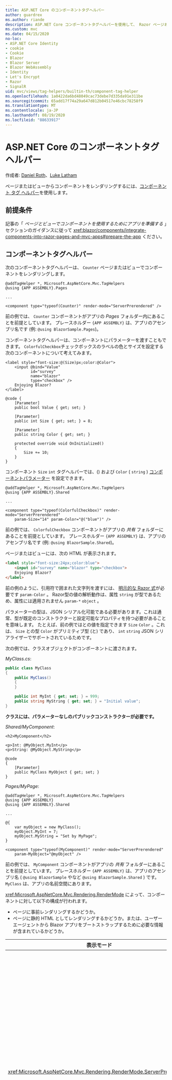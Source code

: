 ```yaml
---
title: ASP.NET Core のコンポーネントタグヘルパー
author: guardrex
ms.author: riande
description: ASP.NET Core コンポーネントタグヘルパーを使用して、 Razor ページおよびビューでコンポーネントを表示する方法について説明します。
ms.custom: mvc
ms.date: 04/15/2020
no-loc:
- ASP.NET Core Identity
- cookie
- Cookie
- Blazor
- Blazor Server
- Blazor WebAssembly
- Identity
- Let's Encrypt
- Razor
- SignalR
uid: mvc/views/tag-helpers/builtin-th/component-tag-helper
ms.openlocfilehash: 1a0422da6bd48049cac73debe7d335da91e311be
ms.sourcegitcommit: 65add17f74a29a647d812b04517e46cbc78258f9
ms.translationtype: MT
ms.contentlocale: ja-JP
ms.lasthandoff: 08/19/2020
ms.locfileid: "88633917"
---
```

# <a name="component-tag-helper-in-aspnet-core"></a>ASP.NET Core のコンポーネントタグヘルパー

作成者: [Daniel Roth](https://github.com/danroth27)、[Luke Latham](https://github.com/guardrex)

ページまたはビューからコンポーネントをレンダリングするには、[コンポーネント タグ ヘルパー](xref:Microsoft.AspNetCore.Mvc.TagHelpers.ComponentTagHelper)を使用します。

## <a name="prerequisites"></a>前提条件

記事の「 *ページとビューでコンポーネントを使用するためにアプリを準備する* 」セクションのガイダンスに従って <xref:blazor/components/integrate-components-into-razor-pages-and-mvc-apps#prepare-the-app> ください。

## <a name="component-tag-helper"></a>コンポーネントタグヘルパー

次のコンポーネントタグヘルパーは、 `Counter` ページまたはビューでコンポーネントをレンダリングします。

```cshtml
@addTagHelper *, Microsoft.AspNetCore.Mvc.TagHelpers
@using {APP ASSEMBLY}.Pages

...

<component type="typeof(Counter)" render-mode="ServerPrerendered" />
```

前の例では、 `Counter` コンポーネントがアプリの *Pages* フォルダー内にあることを前提としています。 プレースホルダー `{APP ASSEMBLY}` は、アプリのアセンブリ名です (例: `@using BlazorSample.Pages`)。

コンポーネントタグヘルパーは、コンポーネントにパラメーターを渡すこともできます。 `ColorfulCheckbox`チェックボックスのラベルの色とサイズを設定する次のコンポーネントについて考えてみます。

```razor
<label style="font-size:@(Size)px;color:@Color">
    <input @bind="Value"
           id="survey" 
           name="blazor" 
           type="checkbox" />
    Enjoying Blazor?
</label>

@code {
    [Parameter]
    public bool Value { get; set; }

    [Parameter]
    public int Size { get; set; } = 8;

    [Parameter]
    public string Color { get; set; }

    protected override void OnInitialized()
    {
        Size += 10;
    }
}
```

コンポーネント `Size` `int` タグヘルパーでは、() および `Color` ( `string` ) [コンポーネントパラメーター](xref:blazor/components/index#component-parameters) を設定できます。

```cshtml
@addTagHelper *, Microsoft.AspNetCore.Mvc.TagHelpers
@using {APP ASSEMBLY}.Shared

...

<component type="typeof(ColorfulCheckbox)" render-mode="ServerPrerendered" 
    param-Size="14" param-Color="@("blue")" />
```

前の例では、 `ColorfulCheckbox` コンポーネントがアプリの *共有* フォルダーにあることを前提としています。 プレースホルダー `{APP ASSEMBLY}` は、アプリのアセンブリ名です (例: `@using BlazorSample.Shared`)。

ページまたはビューには、次の HTML が表示されます。

```html
<label style="font-size:24px;color:blue">
    <input id="survey" name="blazor" type="checkbox">
    Enjoying Blazor?
</label>
```

前の例のように、引用符で囲まれた文字列を渡すには、 [明示的な Razor 式](xref:mvc/views/razor#explicit-razor-expressions)が必要です `param-Color` 。 Razor型の値の解析動作は、属性 `string` が型であるため、属性には適用されません `param-*` `object` 。

パラメーターの型は、JSON シリアル化可能である必要があります。これは通常、型が既定のコンストラクターと設定可能なプロパティを持つ必要があることを意味します。 たとえば、前の例ではとの値を指定できます `Size` `Color` 。これは、 `Size` との型 `Color` がプリミティブ型 (と) であり、 `int` `string` JSON シリアライザーでサポートされているためです。

次の例では、クラスオブジェクトがコンポーネントに渡されます。

*MyClass.cs*:

```csharp
public class MyClass
{
    public MyClass()
    {
    }

    public int MyInt { get; set; } = 999;
    public string MyString { get; set; } = "Initial value";
}
```

**クラスには、パラメーターなしのパブリックコンストラクターが必要です。**

*Shared/MyComponent*:

```razor
<h2>MyComponent</h2>

<p>Int: @MyObject.MyInt</p>
<p>String: @MyObject.MyString</p>

@code
{
    [Parameter]
    public MyClass MyObject { get; set; }
}
```

*Pages/MyPage*:

```cshtml
@addTagHelper *, Microsoft.AspNetCore.Mvc.TagHelpers
@using {APP ASSEMBLY}
@using {APP ASSEMBLY}.Shared

...

@{
    var myObject = new MyClass();
    myObject.MyInt = 7;
    myObject.MyString = "Set by MyPage";
}

<component type="typeof(MyComponent)" render-mode="ServerPrerendered" 
    param-MyObject="@myObject" />
```

前の例では、 `MyComponent` コンポーネントがアプリの *共有* フォルダーにあることを前提としています。 プレースホルダー `{APP ASSEMBLY}` は、アプリのアセンブリ名 ( `@using BlazorSample` やなど `@using BlazorSample.Shared` ) です。 `MyClass` は、アプリの名前空間にあります。

<xref:Microsoft.AspNetCore.Mvc.Rendering.RenderMode> によって、コンポーネントに対して以下の構成が行われます。

* ページに事前レンダリングするかどうか。
* ページに静的 HTML としてレンダリングするかどうか。または、ユーザー エージェントから Blazor アプリをブートストラップするために必要な情報が含まれているかどうか。

| 表示モード | 説明 |
| ----------- | ----------- |
| <xref:Microsoft.AspNetCore.Mvc.Rendering.RenderMode.ServerPrerendered> | コンポーネントを静的 HTML にレンダリングし、Blazor Server アプリのマーカーを含めます。 このマーカーは、ユーザー エージェントの起動時に Blazor アプリをブートストラップするために使用されます。 |
| <xref:Microsoft.AspNetCore.Mvc.Rendering.RenderMode.Server> | Blazor Server アプリのマーカーをレンダリングします。 コンポーネントからの出力は含められません。 このマーカーは、ユーザー エージェントの起動時に Blazor アプリをブートストラップするために使用されます。 |
| <xref:Microsoft.AspNetCore.Mvc.Rendering.RenderMode.Static> | コンポーネントを静的 HTML にレンダリングします。 |

ページとビューはコンポーネントを使用できますが、逆の場合は真実ではありません。 コンポーネントでは、ビューおよびページ固有の機能 (部分ビューやセクションなど) を使用できません。 コンポーネントの部分ビューのロジックを使用するには、部分ビューのロジックをコンポーネントにします。

静的 HTML ページからのサーバー コンポーネントのレンダリングは、サポートされていません。

## <a name="additional-resources"></a>その他のリソース

* <xref:Microsoft.AspNetCore.Mvc.TagHelpers.ComponentTagHelper>
* <xref:mvc/views/tag-helpers/intro>
* <xref:blazor/components/index>
